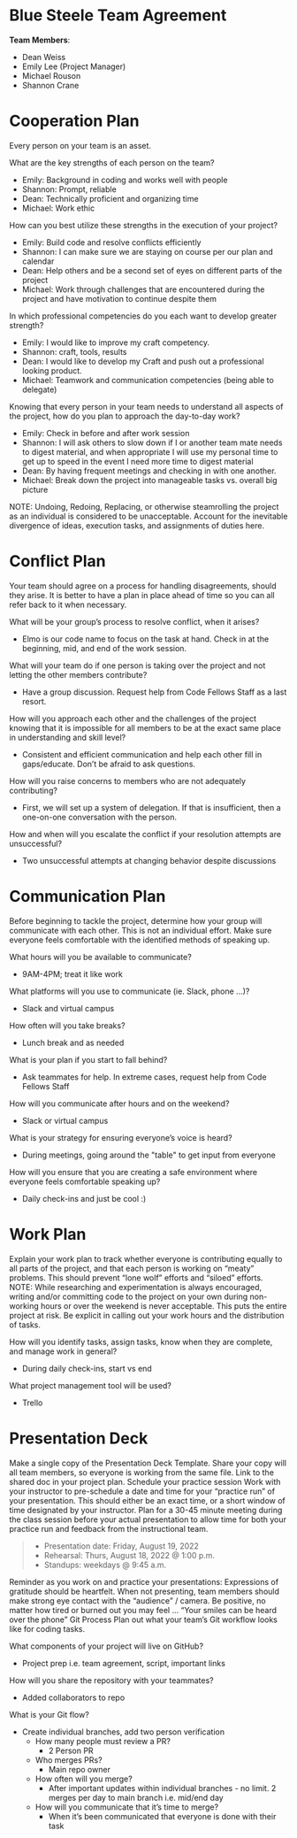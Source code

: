 # Blue Steele Team Agreement

**Team Members**:  
- Dean Weiss
- Emily Lee (Project Manager)
- Michael Rouson
- Shannon Crane

# **Cooperation Plan**
Every person on your team is an asset. 

What are the key strengths of each person on the team? 
- Emily: Background in coding and works well with people 
- Shannon: Prompt, reliable
- Dean: Technically proficient and organizing time 
- Michael: Work ethic

How can you best utilize these strengths in the execution of your project? 
- Emily: Build code and resolve conflicts efficiently
- Shannon: I can make sure we are staying on course per our plan and calendar
- Dean: Help others and be a second set of eyes on different parts of the project
- Michael: Work through challenges that are encountered during the project and have motivation to continue despite them 
  

In which professional competencies do you each want to develop greater strength?
- Emily: I would like to improve my craft competency.
- Shannon: craft, tools, results
- Dean: I would like to develop my Craft and push out a professional looking product.
- Michael: Teamwork and communication competencies (being able to delegate)  

Knowing that every person in your team needs to understand all aspects of the project, how do you plan to approach the day-to-day work? 
- Emily: Check in before and after work session 
- Shannon: I will ask others to slow down if I or another team mate needs to digest material, and when appropriate I will use my personal time to get up to speed in the event I need more time to digest material
- Dean: By having frequent meetings and checking in with one another.
- Michael: Break down the project into manageable tasks vs. overall big picture 

NOTE: Undoing, Redoing, Replacing, or otherwise steamrolling the project as an individual is considered to be unacceptable. Account for the inevitable divergence of ideas, execution tasks, and assignments of duties here.

# **Conflict Plan**
Your team should agree on a process for handling disagreements, should they arise. It is better to have a plan in place ahead of time so you can all refer back to it when necessary.

What will be your group’s process to resolve conflict, when it arises?
- Elmo is our code name to focus on the task at hand. Check in at the beginning, mid, and end of the work session. 

What will your team do if one person is taking over the project and not letting the other members contribute?
- Have a group discussion. Request help from Code Fellows Staff as a last resort. 

How will you approach each other and the challenges of the project knowing that it is impossible for all members to be at the exact same place in understanding and skill level?
- Consistent and efficient communication and help each other fill in gaps/educate.  Don’t be afraid to ask questions. 

How will you raise concerns to members who are not adequately contributing?
- First, we will set up a system of delegation.  If that is insufficient, then a one-on-one conversation with the person.

How and when will you escalate the conflict if your resolution attempts are unsuccessful?
- Two unsuccessful attempts at changing behavior despite discussions
 
# **Communication Plan**
Before beginning to tackle the project, determine how your group will communicate with each other. This is not an individual effort. Make sure everyone feels comfortable with the identified methods of speaking up.

What hours will you be available to communicate? 
- 9AM-4PM; treat it like work 

What platforms will you use to communicate (ie. Slack, phone …)? 
- Slack and virtual campus 

How often will you take breaks? 
- Lunch break and as needed

What is your plan if you start to fall behind? 
- Ask teammates for help. In extreme cases, request help from Code Fellows Staff 

How will you communicate after hours and on the weekend? 
- Slack or virtual campus 

What is your strategy for ensuring everyone’s voice is heard? 
- During meetings, going around the "table" to get input from everyone

How will you ensure that you are creating a safe environment where everyone feels comfortable speaking up? 
- Daily check-ins and just be cool :)

# **Work Plan** 
Explain your work plan to track whether everyone is contributing equally to all parts of the project, and that each person is working on “meaty” problems. This should prevent “lone wolf” efforts and “siloed” efforts.
NOTE: While researching and experimentation is always encouraged, writing and/or committing code to the project on your own during non-working hours or over the weekend is never acceptable. This puts the entire project at risk. Be explicit in calling out your work hours and the distribution of tasks.

How will you identify tasks, assign tasks, know when they are complete, and manage work in general?
- During daily check-ins, start vs end 

What project management tool will be used?
- Trello 

# **Presentation Deck**
Make a single copy of the Presentation Deck Template. Share your copy will all team members, so everyone is working from the same file.
Link to the shared doc in your project plan.
Schedule your practice session
Work with your instructor to pre-schedule a date and time for your “practice run” of your presentation. This should either be an exact time, or a short window of time designated by your instructor. Plan for a 30-45 minute meeting during the class session before your actual presentation to allow time for both your practice run and feedback from the instructional team.

> - Presentation date: Friday, August 19, 2022 
> - Rehearsal: Thurs, August 18, 2022 @ 1:00 p.m.
> - Standups: weekdays @ 9:45 a.m.

Reminder as you work on and practice your presentations:
Expressions of gratitude should be heartfelt.
When not presenting, team members should make strong eye contact with the “audience” / camera.
Be positive, no matter how tired or burned out you may feel … “Your smiles can be heard over the phone”
Git Process
Plan out what your team’s Git workflow looks like for coding tasks.

What components of your project will live on GitHub?
- Project prep i.e. team agreement, script, important links 

How will you share the repository with your teammates?
- Added collaborators to repo

What is your Git flow?
- Create individual branches, add two person verification 
    - How many people must review a PR?
      - 2 Person PR
    - Who merges PRs? 
      - Main repo owner  
    - How often will you merge?
 	    - After important updates within individual branches - no limit.
	2 merges per day to main branch i.e. mid/end day 
    - How will you communicate that it’s time to merge?
      - When it’s been communicated that everyone is done with their task 

